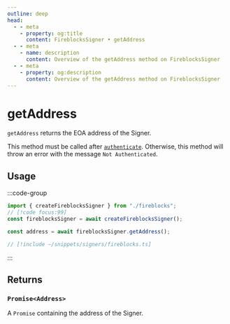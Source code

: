 ```yaml
---
outline: deep
head:
  - - meta
    - property: og:title
      content: FireblocksSigner • getAddress
  - - meta
    - name: description
      content: Overview of the getAddress method on FireblocksSigner
  - - meta
    - property: og:description
      content: Overview of the getAddress method on FireblocksSigner
---
```


# getAddress

`getAddress` returns the EOA address of the Signer.

This method must be called after [`authenticate`](/packages/aa-signers/fireblocks/authenticate). Otherwise, this method will throw an error with the message `Not Authenticated`.

## Usage

:::code-group

```ts [example.ts]
import { createFireblocksSigner } from "./fireblocks";
// [!code focus:99]
const fireblocksSigner = await createFireblocksSigner();

const address = await fireblocksSigner.getAddress();
```

```ts [fireblocks.ts]
// [!include ~/snippets/signers/fireblocks.ts]
```

:::

## Returns

### `Promise<Address>`

A `Promise` containing the address of the Signer.
